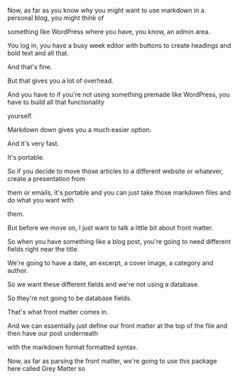 Now, as far as you know why you might want to use markdown in a personal blog, you might think of

something like WordPress where you have, you know, an admin area.

You log in, you have a busy week editor with buttons to create headings and bold text and all that.

And that's fine.

But that gives you a lot of overhead.

And you have to if you're not using something premade like WordPress, you have to build all that functionality

yourself.

Markdown down gives you a much easier option.

And it's very fast.

It's portable.

So if you decide to move those articles to a different website or whatever, create a presentation from

them or emails, it's portable and you can just take those markdown files and do what you want with

them.


But before we move on, I just want to talk a little bit about front matter.

So when you have something like a blog post, you're going to need different fields right near the title.

We're going to have a date, an excerpt, a cover image, a category and author.

So we want these different fields and we're not using a database.

So they're not going to be database fields.

That's what front matter comes in.

And we can essentially just define our front matter at the top of the file and then have our post underneath

with the markdown format formatted syntax.

Now, as far as parsing the front matter, we're going to use this package here called Grey Matter so
